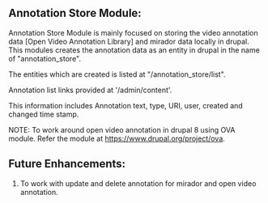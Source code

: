 Annotation Store Module:
------------------------

Annotation Store Module is mainly focused on storing the video
annotation data [Open Video Annotation Library] and mirador
data locally in drupal. This modules creates the annotation
data as an entity in drupal in the name of "annotation_store".

The entities which are created is listed at "/annotation_store/list".

Annotation list links provided at '/admin/content'.

This information includes Annotation text, type, URI, user, created
and changed time stamp.

NOTE: To work around open video annotation in drupal 8 using OVA
module. Refer the module at https://www.drupal.org/project/ova.

Future Enhancements:
--------------------

1. To work with update and delete annotation for mirador and open
video annotation.
